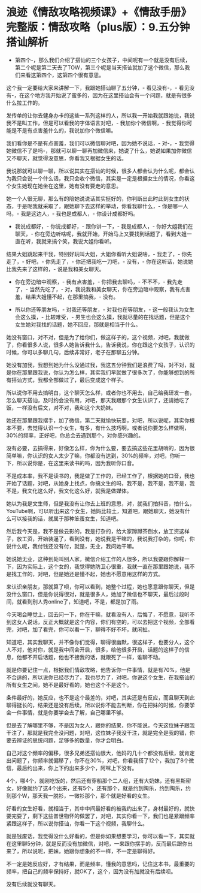 # 浪迹《情敌攻略视频课》+《情敌手册》完整版：情敌攻略（plus版）：9.五分钟搭讪解析

- 第四个-，那么我们介绍了搭讪的三个女孩子，中间呢有一个就是没有后续，第二个呢是第二天去了TOW，第三个呢是当天搭讪就加了这个微信，那么我们来看这第四个，这第四个很有意思。

这个我一定要给大家来讲解一下，我跟她搭讪聊了五分钟，- 看见没有-，- 看见没有-，在这个地方我开始说了蛮多的，因为在这里搭讪会有一个问题，就是有很多什么拉工作的。

发传单的让你去健身办卡的这些一系列这样的人，所以我一开始我就跟她说，我说我不是叫工作，但是可以看我的字体语言对吧，- 我加你个微信啊，- 我觉得你可能是不是有点害羞什么的，我说加你个微信嘛。

我们看你是不是有点害羞，我们可以微信聊对吧，因为她不说话，- 对-，- 我觉得她微信不了是吗-，那就可以聊一聊再加微信来，她说了什么，她说如果加你微信又不聊天，就觉得没意思，你看我又根据女生的话。

我说那就可以聊一聊，所以说其实在搭讪的时候，很多人都会认为什么呢，都会认为我只会说一个什么话，我只会收个微信，其实是一定是根据女生的情况，你看这个女生她现在她坐在这里，她有没有要走的意思。

她一个人很无聊，那么有的陪她说说话其实挺好的，你判断出此时此刻女生的状态，于是呢我就采取了，跟她聊下去这样的举动，你看我聊什么，- 你是哪一人吗，- 我是这边人，- 我也是成都人，- 你设计成都好吗。

- 我说成都好，- 你说成都好，- 跟你讲一下，- 我是成都人，- 你好大姐我们在聊天，- 你在旁边听啥呢，我就开始，开始马上又要找到话题了，看到大姐一直在听，我就来搞个笑，我说大姐你看听。

结果大姐跳起来干我，特别好玩叫大姐，大姐你看听大姐说啥，- 我走了，- 你先走了，- 好吧，- 你先走了，- 你还把我吃一刀吧，- 没有，- 你在这听话，她说她比我先来了这样的，- 说是我和美女聊天。

- 你在旁边暗中观察，- 我有点害羞，- 你把我去聊吗，- 不不不，- 我先走了，- 当然先吃了，- 对，我说我和美女聊天，你在旁边暗中观察，我有点害羞，结果大姐懂不起，在那里搞我，- 没有。

- 所以你还等朋友吗，- 对我还等朋友，- 对我也在等朋友，- 这一般我认为女生会这么摸，- 比较难受，- 男生也会这么摸，我就尽量的在找话题，但是这个女生她对我找的话题，她不回应，那就是相当于什么。

她没有窗口，对不对，但是为了给你们，做这样子的，这个视频，对吧，我就做了，你看很多人说，很多人她告诉我什么，告诉我说，你在跟这个女孩子，认识的时候，你可以多聊几句，后续非常好，老子在那聊五分钟。

她没有加我，我想到她为什么没通过我，我这五分钟我们是浪费了吗，对不对，就是你在那里跟我说，你认为怎么样，其实我们早就做了很多次了，你能够想到的所有搭讪方式，我都全部做过了，最后变成这个样子。

所以说你不用去搞明白，这个聊天怎么样，或者你也不用去，自己给我研发一套，怎么聊天搭讪，及时约会没有用，对吧，那天我跟那个女生认识了，还请她吃了饭，一样没有后文，对不对，我和这个大奶妹。

她还在那里跟我摆手，加了微信，第二天就愉快玩耍，对吧，所以说呢，其实你根本不要，去觉得认识一个女生，有多，有什么技巧啊，或者说你要怎么样做啊，30%的频率，正好吧，你总会去遇到那个，对你感兴趣的。

没有必要，去搞得来，好像怎么样，你为什么要，要去搞这些花里胡哨的，因为很简单嘛，你认识的女人太少了嘛，你都没有达到，30%的频率，对吧，你听一下，所以说你是，在这里来读书的吗，因为我听你口音。

不是成本率，我不是读书的，我是做了工作的，已经工作了，根据她的口音，我也开始了话题，对吧，从她身上找点，你搞文生的吗，我不是，我不是，我不是，我不是，我文化这么好，我文化这么好，就我是做媒体。

她以为我是文生师，但是我没有让你去上班的意思，对，就我们拍抖音，拍什么，YouTube啊，可以听出来这个女生，她妈比较土，知道吧，跟她聊天，她没有什么可以接我的话，就属于那种笨蛋女生，知道吧。

然后我今天是，我不是做云影的，我是打杂的，给大家蹲蹲茶倒水，放工资这样子，放工资，开始装逼了，看到没有，她说我是干嘛的，我说我打杂的，你呢，你说什么呢，我付钱还没有付，就是，无业，我问她干嘛。

她说她无业，这种到处叫别人家，微信介绍工作的人很多，所以我要跟你解释一下，因为实际上，这个女的，我觉得她防卫心很重，我就一直在那里跟她说，我不是找工作的，对吧，但是她还是懂不起，她也不愿意用这样的方式。

来认识亲朋友，那就算了呗，你可以看到，她整个过程，她也愿意跟你聊天，但是没什么窗口，但是你说得很对，就是很多人，她加了微信也不聊天，最后过段时间，就看到别人秀online了，知道吧，不是，都是加了雨。

今天喝会睡觉上，回去问一下，你在干嘛，就看没有人，后悔了，不愿意，我听不到这女人说话，反正大概就是这个内容，你们有空的，可以去把这个视频，全部看完，对吧，加了看完，你可以看一下，聊得不好不坏，就闲扯。

知道吧，其实我聊天，并不像你们觉得，聊得很幽默，很这样子，也要分人，这个人不对，他对你，就是我中间会开启，很多，给他很多开启，话题的这样子的信息，他都不开启话题，他也不接我的话，就跟死了一样，谁聊不动。

就是你要记住一点，根据我们情敌攻略，他告诉你一件事情，就是有70%，他是不合适的，所以说你已经尽力了，我也尽力了，对吧，你说这个女生，在我搭讪的所有女生之间，她不是最好看的，她也这个不是这个。

条件最好的，她反应，也不是这个最差的，对吧，其实还是有反应，而且聊天到此聊得挺长的，结果还是没有后续，所以说你不能去判断，你在把妹的时候，你要学会一件事情，就是你要学会去了解，自己哪里不够。

但是去了解哪里不够，不是因为女人，跟你的结果，你不能说，今天这位妹子跟我干注了，那就是我完全没问题，对吧，这位妹子我没干注，就是完全是我的错，你要去辨证的思统问题，足够多的数量，你才会明白。

自己对这个频率的偏移，很多兄弟还搭讪很大，他妈的几十个都没有后续，就肯定出问题了，你频率就偏移了，你不在30%，对吧，你看我搭了12个，我加了8个微信，最后约出来，你上下约出来多少个，阿咪上下没有。

4个，哪4个，就刚吃饭的，然后还有穿船那个二人组，还有大奶妹，还有黑斯密女，好像就约了这4个出来，还有5个，还有那个，就是约到陶乐，约到陶乐，约到那个W，那天我一脱衫，一微衫那个，那个就是好看的女生。

好看的女生好看，就相当于，其中中间最好看的被我约出来了，身材最好的，就快要完耍了，剩下这些普世物怀的做罢了，对吧，其实你看一下，我们也是紧跟频率紧跟这样子，所以说你搭讪，你看一下这个视频，我聊什么。

就是钱废话，我觉得没什么好看的，但是你如果想要学习，你可以看一下，其实就在这里聊5分钟，就是反而没有加微信，对吧，一来跟你摆手的，反而最后跟你出来了，所以说呢，把妹，她跟你想象的不一样，不一定是聊得好。

不一定是她反应好，才有结果，而是频率，懂我的意思吗，记住这本书，最重要的频率，把自己的频率保持好，就OK了，这个，因为没有加就没有后续呗。

没有后续就没有聊天。